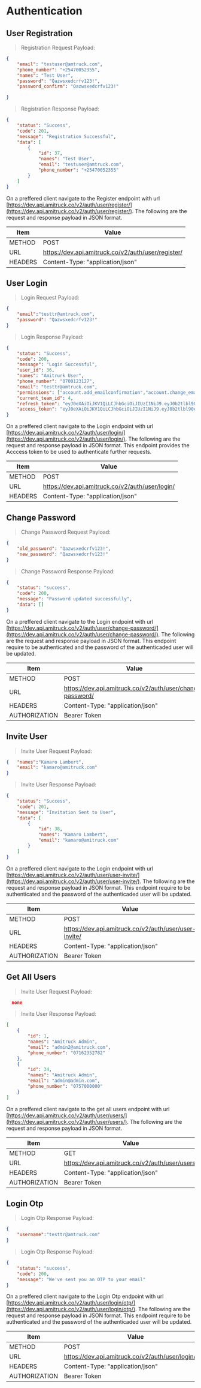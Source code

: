 # Authentication

## User Registration
> Registration Request Payload:

```json
{
    "email": "testuser@amtruck.com",
    "phone_number": "+25470052355", 
    "names": "Test User",
    "password": "Qazwsxedcrfv123!",
    "password_confirm": "Qazwsxedcrfv123!"

}

```

> Registration Response Payload:

```json
{
    "status": "Success",
    "code": 201,
    "message": "Registration Successful",
    "data": [
        {
            "id": 37,
            "names": "Test User",
            "email": "testuser@amtruck.com",
            "phone_number": "+25470052355"
        }
    ]
}
```

On a preffered client navigate to the Register endpoint with url [https://dev.api.amitruck.co/v2/auth/user/register/](https://dev.api.amitruck.co/v2/auth/user/register/). The following are the request and response payload in JSON format.

Item | Value
---------- | -------
METHOD | POST 
URL | https://dev.api.amitruck.co/v2/auth/user/register/
HEADERS | Content-Type: "application/json"


## User Login

> Login Request Payload:

```json
{ 
    "email":"testtr@amtruck.com",
    "password": "Qazwsxedcrfv123!"
}

```

> Login Response Payload:

```json
{
    "status": "Success",
    "code": 200,
    "message": "Login Successful",
    "user_id": 36,
    "names": "Amitrurk User",
    "phone_number": "0700123127",
    "email": "testtr@amtruck.com",
    "permissions": ["account.add_emailconfirmation","account.change_emailconfirmation"],
    "current_team_id": 4,
    "refresh_token": "eyJ0eXAiOiJKV1QiLCJhbGciOiJIUzI1NiJ9.eyJ0b2tlbl90eXBlIjoicmVmcmVzaCIsImV4c",
    "access_token": "eyJ0eXAiOiJKV1QiLCJhbGciOiJIUzI1NiJ9.eyJ0b2tlbl90eXBlIjoiYWNjZXNzIiwiZXhwIjoxNjcwMTM4Nz"
}
```

On a preffered client navigate to the Login endpoint with url [https://dev.api.amitruck.co/v2/auth/user/login/](https://dev.api.amitruck.co/v2/auth/user/login/). The following are the request and response payload in JSON format. This endpoint provides the Acccess token to be used to authenticate further requests.

Item | Value
---------- | -------
METHOD | POST 
URL | https://dev.api.amitruck.co/v2/auth/user/login/
HEADERS | Content-Type: "application/json"


## Change Password


> Change Password Request Payload:

```json
{
    "old_password": "Qazwsxedcrfv123!",
    "new_password": "Qazwsxedcrfv123!"
}
```
> Change Password Response Payload:

```json
{
    "status": "success",
    "code": 200,
    "message": "Password updated successfully",
    "data": []
}
```

On a preffered client navigate to the Login endpoint with url [https://dev.api.amitruck.co/v2/auth/user/change-password/](https://dev.api.amitruck.co/v2/auth/user/change-password/). The following are the request and response payload in JSON format. This endpoint require to be authenticated and the password of the authenticaded user will be updated.

Item | Value
---------- | -------
METHOD | POST 
URL | https://dev.api.amitruck.co/v2/auth/user/change-password/
HEADERS | Content-Type: "application/json"
AUTHORIZATION | Bearer Token

## Invite User

> Invite User Request Payload:

```json
{   "names":"Kamaro Lambert",
    "email": "kamaro@amitruck.com"
}
```
> Invite User Response Payload:

```json
{
    "status": "Success",
    "code": 201,
    "message": "Invitation Sent to User",
    "data": [
        {
            "id": 38,
            "names": "Kamaro Lambert",
            "email": "kamaro@amitruck.com"
        }
    ]
}
```

On a preffered client navigate to the Login endpoint with url [https://dev.api.amitruck.co/v2/auth/user/user-invite/](https://dev.api.amitruck.co/v2/auth/user/user-invite/). The following are the request and response payload in JSON format. This endpoint require to be authenticated and the password of the authenticaded user will be updated.

Item | Value
---------- | -------
METHOD | POST 
URL | https://dev.api.amitruck.co/v2/auth/user/user-invite/
HEADERS | Content-Type: "application/json"
AUTHORIZATION | Bearer Token

## Get All Users
> Invite User Request Payload:

```json
  none
```

> Invite User Response Payload:

```json
[
    {
        "id": 1,
        "names": "Amitruck Admin",
        "email": "admin2@amitruck.com",
        "phone_number": "07162352782"
    },
    {
        "id": 34,
        "names": "Amitruck Admin",
        "email": "admin@admin.com",
        "phone_number": "0757000000"
    }
]
```
On a preffered client navigate to the get all users endpoint with url [https://dev.api.amitruck.co/v2/auth/user/users/](https://dev.api.amitruck.co/v2/auth/user/users/). The following are the request and response payload in JSON format.

Item | Value
---------- | -------
METHOD | GET 
URL | https://dev.api.amitruck.co/v2/auth/user/users/
HEADERS | Content-Type: "application/json"
AUTHORIZATION | Bearer Token

## Login Otp
> Login Otp Response Payload:

```json
{ 
    "username":"testtr@amtruck.com"
}
```
> Login Otp Response Payload:

```json
{
    "status": "success",
    "code": 200,
    "message": "We've sent you an OTP to your email"
}
```
On a preffered client navigate to the Login Otp endpoint with url [https://dev.api.amitruck.co/v2/auth/user/login/otp/](https://dev.api.amitruck.co/v2/auth/user/login/otp/). The following are the request and response payload in JSON format. This endpoint require to be authenticated and the password of the authenticaded user will be updated.

Item | Value
---------- | -------
METHOD | POST 
URL | https://dev.api.amitruck.co/v2/auth/user/login/otp/
HEADERS | Content-Type: "application/json"
AUTHORIZATION | Bearer Token




